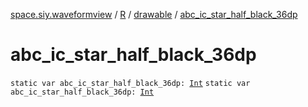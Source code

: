 [space.siy.waveformview](../../index.md) / [R](../index.md) / [drawable](index.md) / [abc_ic_star_half_black_36dp](./abc_ic_star_half_black_36dp.md)

# abc_ic_star_half_black_36dp

`static var abc_ic_star_half_black_36dp: `[`Int`](https://kotlinlang.org/api/latest/jvm/stdlib/kotlin/-int/index.html)
`static var abc_ic_star_half_black_36dp: `[`Int`](https://kotlinlang.org/api/latest/jvm/stdlib/kotlin/-int/index.html)